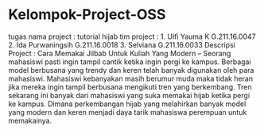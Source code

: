# Kelompok-Project-OSS
tugas
nama project : tutorial hijab
tim project : 1. Ulfi Yauma K       G.211.16.0047 
              2. Ida Purwaningsih   G.211.16.0018
              3. Selviana           G.211.16.0033
Descripsi Project : Cara Memakai Jilbab Untuk Kuliah Yang Modern – Seorang mahasiswi pasti ingin tampil cantik ketika ingin pergi ke kampus. Berbagai model berbusana yang trendy dan keren telah banyak digunakan oleh para mahasiswi. Mahasiswi kebanyakan masih berumur muda maka tidak heran jika mereka ingin tampil berbusana mengikuti tren yang berkembang. Tren sekarang ini banyak dari mahasiswi yang suka memakai hijab ketika pergi ke kampus. Dimana perkembangan hijab yang melahirkan banyak model yang modern dan keren menjadi daya tarik mahasiswa perempuan untuk memakainya.             
